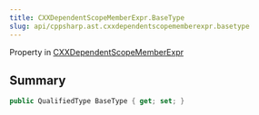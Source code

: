 ```yaml
---
title: CXXDependentScopeMemberExpr.BaseType
slug: api/cppsharp.ast.cxxdependentscopememberexpr.basetype
---
```

Property in [CXXDependentScopeMemberExpr](/api/cppsharp/ast/cxxdependentscopememberexpr)

## Summary



```csharp
public QualifiedType BaseType { get; set; }
```


